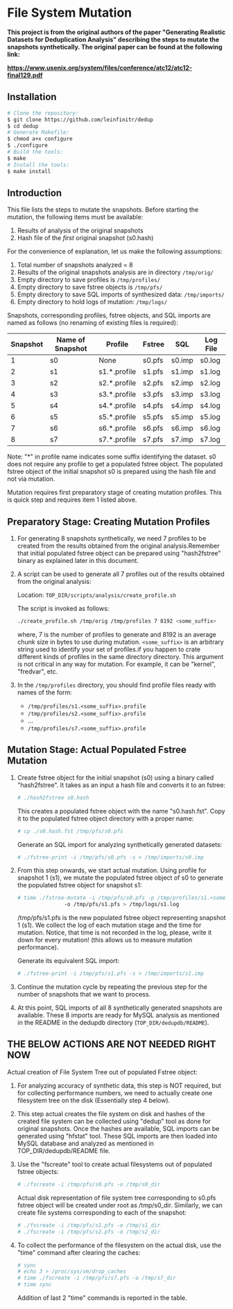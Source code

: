 # File System Mutation

**This project is from the original authors of the paper "Generating Realistic Datasets for Deduplication Analysis" describing the steps to mutate the snapshots synthetically. The original paper can be found at the following link:**

**<https://www.usenix.org/system/files/conference/atc12/atc12-final129.pdf>**

## Installation

```bash
# Clone the repository:
$ git clone https://github.com/leinfinitr/dedup
$ cd dedup
# Generate Makefile:
$ chmod a+x configure
$ ./configure
# Build the tools:
$ make
# Install the tools:
$ make install
```

## Introduction

This file lists the steps to mutate the snapshots. Before starting the mutation, the following items must be available:

1. Results of analysis of the original snapshots
2. Hash file of the _first_ original snapshot (s0.hash)

For the convenience of explanation, let us make the following assumptions:

1. Total number of snapshots analyzed = 8
2. Results of the original snapshots analysis are in directory `/tmp/orig/`
3. Empty directory to save profiles is `/tmp/profiles/`
4. Empty directory to save fstree objects is `/tmp/pfs/`
5. Empty directory to save SQL imports of synthesized data: `/tmp/imports/`
6. Empty directory to hold logs of mutation: `/tmp/logs/`

Snapshots, corresponding profiles, fstree objects, and SQL imports are named as follows (no renaming of existing files is required):

| Snapshot | Name of Snapshot | Profile       | Fstree | SQL    | Log File |
|----------|------------------|---------------|--------|--------|----------|
|    1     |    s0            | None          | s0.pfs | s0.imp | s0.log   |
|    2     |    s1            | s1.*.profile | s1.pfs | s1.imp | s1.log   |
|    3     |    s2            | s2.*.profile | s2.pfs | s2.imp | s2.log   |
|    4     |    s3            | s3.*.profile | s3.pfs | s3.imp | s3.log   |
|    5     |    s4            | s4.*.profile | s4.pfs | s4.imp | s4.log   |
|    6     |    s5            | s5.*.profile | s5.pfs | s5.imp | s5.log   |
|    7     |    s6            | s6.*.profile | s6.pfs | s6.imp | s6.log   |
|    8     |    s7            | s7.*.profile | s7.pfs | s7.imp | s7.log   |

Note: "*" in profile name indicates some suffix identifying the dataset. s0 does not require any profile to get a populated fstree object. The populated fstree object of the initial snapshot s0 is prepared using the hash file and not via mutation.

Mutation requires first preparatory stage of creating mutation profiles. This is quick step and requires item 1 listed above.

## Preparatory Stage: Creating Mutation Profiles

1. For generating 8 snapshots synthetically, we need 7 profiles to be created from the results obtained from the original analysis.Remember that initial populated fstree object can be prepared using "hash2fstree" binary as explained later in this document.
2. A script can be used to generate all 7 profiles out of the results obtained from the original analysis:

    Location: `TOP_DIR/scripts/analysis/create_profile.sh`

    The script is invoked as follows:

    ```bash
    ./create_profile.sh /tmp/orig /tmp/profiles 7 8192 <some_suffix>
    ```

    where, 7 is the number of profiles to generate and 8192 is an average chunk size in bytes to use during mutation.
    `<some_suffix>` is an arbitrary string used to identify your set of profiles.if you happen to crate different kinds of profiles in the same directory directory.  This argument is not critical in any way for mutation. For example, it can be "kernel", "fredvar", etc.
3. In the `/tmp/profiles` directory, you should find profile files ready with names of the form:

    - `/tmp/profiles/s1.<some_suffix>.profile`
    - `/tmp/profiles/s2.<some_suffix>.profile`
    - ...
    - `/tmp/profiles/s7.<some_suffix>.profile`

## Mutation Stage: Actual Populated Fstree Mutation

1. Create fstree object for the initial snapshot (s0) using a binary called "hash2fstree". It takes as an input a hash file and converts it to an fstree:

    ```bash
    # ./hash2fstree s0.hash
    ```

    This creates a populated fstree object with the name "s0.hash.fst". Copy it to the populated fstree object directory with a proper name:

    ```bash
    # cp ./s0.hash.fst /tmp/pfs/s0.pfs
    ```

    Generate an SQL import for analyzing synthetically generated datasets:

    ```bash
    # ./fstree-print -i /tmp/pfs/s0.pfs -s > /tmp/imports/s0.imp
    ```

2. From this step onwards, we start actual mutation. Using profile for snapshot 1 (s1), we mutate the populated fstree object of s0 to generate the populated fstree object for snapshot s1:

    ```bash
    # time ./fstree-mutate -i /tmp/pfs/s0.pfs -p /tmp/profiles/s1.<some_suffix>.profile \\
                   -o /tmp/pfs/s1.pfs > /tmp/logs/s1.log
    ```

    /tmp/pfs/s1.pfs is the new populated fstree object representing snapshot 1 (s1). We collect the log of each mutation stage and the time for mutation. Notice, that time is not recorded in the log, please, write it down for every mutation! (this allows us to measure mutation performance).

    Generate its equivalent SQL import:

    ```bash
    # ./fstree-print -i /tmp/pfs/s1.pfs -s > /tmp/imports/s1.imp
    ```

3. Continue the mutation cycle by repeating the previous step for the number of snapshots that we want to process.

4. At this point, SQL imports of all 8 synthetically generated snapshots are available. These 8 imports are ready for MySQL analysis as mentioned in the README in the dedupdb directory (`TOP_DIR/dedupdb/README`).

## THE BELOW ACTIONS ARE NOT NEEDED RIGHT NOW

Actual creation of File System Tree out of populated Fstree object:

1. For analyzing accuracy of synthetic data, this step is NOT required, but for collecting performance numbers, we need to actually create one filesystem tree on the disk (Essentially step 4 below).

2. This step actual creates the file system on disk and hashes of the created file system can be collected using "dedup" tool as done for original snapshots.  Once the hashes are available, SQL imports can be generated using "hfstat" tool.  These SQL imports are then loaded into MySQL database and analyzed as mentioned in TOP_DIR/dedupdb/README file.

3. Use the "fscreate" tool to create actual filesystems out of populated fstree objects:

    ```bash
    # ./fscreate -i /tmp/pfs/s0.pfs -o /tmp/s0_dir
    ```

    Actual disk representation of file system tree corresponding to s0.pfs fstree object will be created under root as /tmp/s0_dir.  Similarly, we can create file systems corresponding to each of the snapshot:

    ```bash
    # ./fscreate -i /tmp/pfs/s1.pfs -o /tmp/s1_dir
    # ./fscreate -i /tmp/pfs/s2.pfs -o /tmp/s2_dir
    ```

4. To collect the performance of the filesystem on the actual disk, use the "time" command after clearing the caches:

    ```bash
    # sync
    # echo 3 > /proc/sys/vm/drop_caches
    # time ./fscreate -i /tmp/pfs/s7.pfs -o /tmp/s7_dir
    # time sync
    ```

    Addition of last 2 "time" commands is reported in the table.
